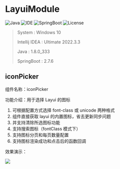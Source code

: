 # LayuiModule

![Java](https://img.shields.io/badge/Java-8-blue.svg)
![IDE](https://img.shields.io/badge/IDE-IntelliJ%20IDEA-brightgreen.svg)
![SpringBoot](https://img.shields.io/badge/SpringBoot-2.7.6-green.svg)
![License](https://img.shields.io/badge/License-Apache2-orange.svg)

> System : Windows 10
>
> Intellij IDEA : Ultimate 2022.3.3
>
> Java : 1.8.0_333
>
> SpringBoot : 2.7.6

## iconPicker
组件名称：iconPicker

功能介绍：用于选择 Layui 的图标
1. 可根据配置方式选择 font-class 或 unicode 两种格式
2. 组件直接获取 layui 的内置图标，省去更新同步问题
3. 并支持清除所选图标功能
4. 支持搜索图标（fontClass 模式下）
5. 支持图标分页和每页数量配置
6. 支持图标渲染成功和点击后的函数回调

效果演示：

![](https://gitee.com/lijinjiang01/image/raw/master/LayuiModule/iconPicker/gif01.gif)
